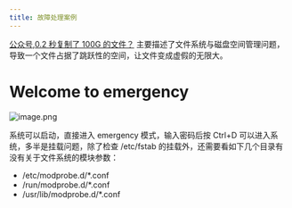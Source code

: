 ```yaml
---
title: 故障处理案例
---
```


[公众号,0.2 秒复制了 100G 的文件？](https://mp.weixin.qq.com/s/GqKHhAd93iQorDeGyHBMnA) 主要描述了文件系统与磁盘空间管理问题，导致一个文件占据了跳跃性的空间，让文件变成虚假的无限大。

# Welcome to emergency

![image.png](https://notes-learning.oss-cn-beijing.aliyuncs.com/mc9wc0/1668696069604-b1244e71-53be-4df1-891f-774e27037654.png)

系统可以启动，直接进入 emergency 模式，输入密码后按 Ctrl+D 可以进入系统，多半是挂载问题，除了检查 /etc/fstab 的挂载外，还需要看如下几个目录有没有关于文件系统的模块参数：

- /etc/modprobe.d/\*.conf
- /run/modprobe.d/\*.conf
- /usr/lib/modprobe.d/\*.conf
